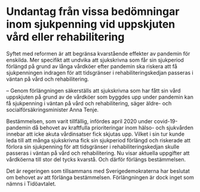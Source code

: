 # Undantag från vissa bedömningar inom sjukpenning vid uppskjuten vård eller rehabilitering

Syftet med reformen är att begränsa kvarstående effekter av pandemin för enskilda. Mer specifikt att undvika att sjukskrivna som får sin sjukperiod förlängd på grund av långa vårdköer efter pandemin ska riskera att få sjukpenningen indragen för att tidsgränser i rehabiliteringskedjan passeras i väntan på vård och rehabilitering.

– Genom förlängningen säkerställs att sjukskrivna som har fått sin vård uppskjuten på grund av de vårdköer som byggdes upp under pandemin kan få sjukpenning i väntan på vård och rehabilitering, säger äldre- och socialförsäkringsminister Anna Tenje.

Bestämmelsen, som varit tillfällig, infördes april 2020 under covid-19-pandemin då behovet av kraftfulla prioriteringar inom hälso- och sjukvården innebar att icke akuta vårdinsatser fick skjutas upp. Vilket i sin tur kunde leda till att många sjukskrivna fick sin sjukperiod förlängd och riskerade att förlora sin sjukpenning för att tidsgränser i rehabiliteringskedjan skulle passeras i väntan på vård och rehabilitering. Nu visar aktuella uppgifter att vårdköerna till stor del tycks kvarstå. Och därför förlängs bestämmelsen.

Det är regeringen som tillsammans med Sverigedemokraterna har beslutat om behovet av att förlänga bestämmelsen. Förlängningen är dock inget som nämns i Tidöavtalet.
